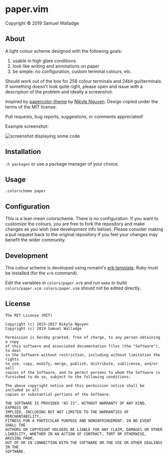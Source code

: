 # paper.vim

Copyright © 2019 Samuel Walladge


## About

A light colour scheme designed with the following goals:

1. usable in high glare conditions
2. look like writing and annotations on paper
3. be simple: no configuration, custom terminal colours, etc.

Should work out of the box for 256 colour terminals and 24bit gui/terminals.
If something doesn't look quite right, please open and issue with a description
of the problem and ideally a screenshot.

Inspired by [papercolor-theme](https://github.com/NLKNguyen/papercolor-theme)
by [Nikyle Nguyen](https://github.com/NLKNguyen). Design copied under the terms
of the MIT license.

Pull requests, bug reports, suggestions, or comments appreciated!

Example screenshot:

![screenshot displaying some code](https://static.swalladge.id.au/vim/paper/screenshot1.png)


## Installation

`:h packages` or use a package manager of your choice.


## Usage

```
:colorscheme paper
```


## Configuration

This is a lean mean colorscheme. There is no configuration. If you want to
customize the colours, you are free to fork the repository and make changes as
you wish (see development info below). Please consider making a pull request
back to the original repository if you feel your changes may benefit the wider
community.


## Development

This colour scheme is developed using romainl's [erb
template](https://gist.github.com/romainl/5cd2f4ec222805f49eca). Ruby must be
installed (for the `erb` command).

Edit the variables in `colors/paper.erb` and run `make` to build
`colors/paper.vim`. `colors/paper.vim` should not be edited directly.



## License

```
The MIT License (MIT)

Copyright (c) 2015-2017 Nikyle Nguyen
Copyright (c) 2019 Samuel Walladge

Permission is hereby granted, free of charge, to any person obtaining a copy
of this software and associated documentation files (the "Software"), to deal
in the Software without restriction, including without limitation the rights
to use, copy, modify, merge, publish, distribute, sublicense, and/or sell
copies of the Software, and to permit persons to whom the Software is
furnished to do so, subject to the following conditions:

The above copyright notice and this permission notice shall be included in all
copies or substantial portions of the Software.

THE SOFTWARE IS PROVIDED "AS IS", WITHOUT WARRANTY OF ANY KIND, EXPRESS OR
IMPLIED, INCLUDING BUT NOT LIMITED TO THE WARRANTIES OF MERCHANTABILITY,
FITNESS FOR A PARTICULAR PURPOSE AND NONINFRINGEMENT. IN NO EVENT SHALL THE
AUTHORS OR COPYRIGHT HOLDERS BE LIABLE FOR ANY CLAIM, DAMAGES OR OTHER
LIABILITY, WHETHER IN AN ACTION OF CONTRACT, TORT OR OTHERWISE, ARISING FROM,
OUT OF OR IN CONNECTION WITH THE SOFTWARE OR THE USE OR OTHER DEALINGS IN THE
SOFTWARE.
```
